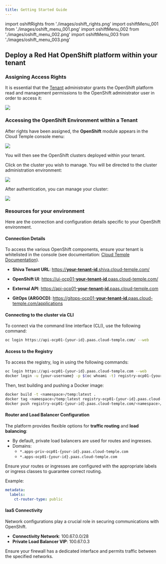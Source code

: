 ```yaml
---
title: Getting Started Guide
---
```

import oshiftRights from './images/oshift_rights.png'
import oshiftMenu_001 from './images/oshift_menu_001.png'
import oshiftMenu_002 from './images/oshift_menu_002.png'
import oshiftMenu_003 from './images/oshift_menu_003.png'

## Deploy a Red Hat OpenShift platform within your tenant

### Assigning Access Rights

It is essential that the [Tenant](../console/iam/concepts.md#tenant) administrator grants the OpenShift platform read and management permissions to the OpenShift administrator user in order to access it:

<img src={oshiftRights} />

### Accessing the OpenShift Environment within a Tenant

After rights have been assigned, the **__OpenShift__** module appears in the Cloud Temple console menu:

<img src={oshiftMenu_001} />

You will then see the OpenShift clusters deployed within your tenant.

Click on the cluster you wish to manage. You will be directed to the cluster administration environment:

<img src={oshiftMenu_002} />

After authentication, you can manage your cluster:

<img src={oshiftMenu_003} />

### Resources for your environment

Here are the connection and configuration details specific to your OpenShift environment.

#### Connection Details

To access the various OpenShift components, ensure your tenant is whitelisted in the console (see documentation: [Cloud Temple Documentation](https://docs.cloud-temple.com/)).

- __Shiva Tenant URL__:
  [https://__your-tenant-id__.shiva.cloud-temple.com/](https://**your-tenant-id**.shiva.cloud-temple.com/)

- __OpenShift UI__:
  [https://ui-ocp01-__your-tenant-id__.paas.cloud-temple.com/](https://ui-ocp01-**your-tenant-id**.paas.cloud-temple.com/)

- __External API__:
  [https://api-ocp01-__your-tenant-id__.paas.cloud-temple.com](https://api-ocp01-**your-tenant-id**.paas.cloud-temple.com)

- __GitOps (ARGOCD)__:
  [https://gitops-ocp01-__your-tenant-id__.paas.cloud-temple.com/applications](https://gitops-ocp01-**your-tenant-id**.paas.cloud-temple.com/applications)

#### Connecting to the cluster via CLI

To connect via the command line interface (CLI), use the following command:

```bash
oc login https://api-ocp01-{your-id}.paas.cloud-temple.com/ --web
```

#### Access to the Registry

To access the registry, log in using the following commands:

```bash
oc login https://api-ocp01-{your-id}.paas.cloud-temple.com --web
docker login -u {your-username} -p $(oc whoami -t) registry-ocp01-{your-id}.paas.cloud-temple.com
```

Then, test building and pushing a Docker image:

```bash
docker build -t <namespace>/temp:latest .
docker tag <namespace>/temp:latest registry-ocp01-{your-id}.paas.cloud-temple.com/<namespace>/temp:latest
docker push registry-ocp01-{your-id}.paas.cloud-temple.com/<namespace>/temp:latest
```

#### Router and Load Balancer Configuration

The platform provides flexible options for __traffic routing__ and __load balancing__:

- By default, private load balancers are used for routes and ingresses.
- Domains:
  - `*.apps-priv-ocp01-{your-id}.paas.cloud-temple.com`
  - `*.apps-ocp01-{your-id}.paas.cloud-temple.com`

Ensure your routes or ingresses are configured with the appropriate labels or ingress classes to guarantee correct routing.

Example:

```yaml
metadata:
  labels:
    ct-router-type: public
```

#### IaaS Connectivity

Network configurations play a crucial role in securing communications with OpenShift.

- __Connectivity Network__: 100.67.0.0/28  
- __Private Load Balancer VIP__: 100.67.0.3

Ensure your firewall has a dedicated interface and permits traffic between the specified networks.